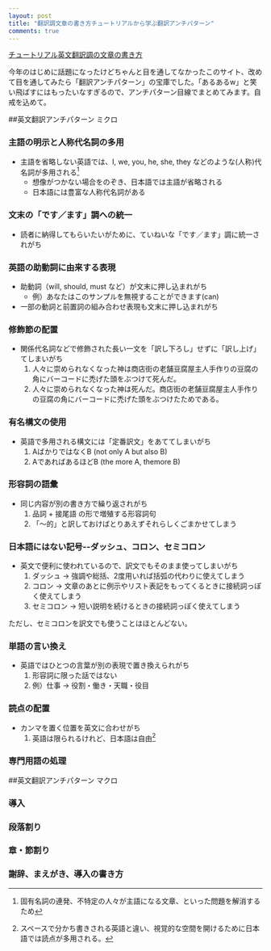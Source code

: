 ```yaml
---
layout: post
title: "翻訳調文章の書き方チュートリアルから学ぶ翻訳アンチパターン"
comments: true
---
```


[チュートリアル英文翻訳調の文章の書き方][66]

今年のはじめに話題になったけどちゃんと目を通してなかったこのサイト、改めて目を通してみたら「翻訳アンチパターン」の宝庫でした。「あるあるw」と笑い飛ばすにはもったいなすぎるので、アンチパターン目線でまとめてみます。自戒を込めて。

##英文翻訳アンチパターン ミクロ
### 主語の明示と人称代名詞の多用

- 主語を省略しない英語では、I, we, you, he, she, they などのような(人称)代名詞が多用される[^01] 
  - 想像がつかない場合をのぞき、日本語では主語が省略される
  - 日本語には豊富な人称代名詞がある

### 文末の「です／ます」調への統一

- 読者に納得してもらいたいがために、ていねいな「です／ます」調に統一されがち

### 英語の助動詞に由来する表現

- 助動詞（will, should, must など）が文末に押し込まれがち
  - 例）あなたはこのサンプルを無視することができます(can)
- 一部の動詞と前置詞の組み合わせ表現も文末に押し込まれがち

### 修飾節の配置

- 関係代名詞などで修飾された長い一文を「訳し下ろし」せずに「訳し上げ」てしまいがち
  1. 人々に崇められなくなった神は商店街の老舗豆腐屋主人手作りの豆腐の角にバーコードに禿げた頭をぶつけて死んだ。
  1. 人々に崇められなくなった神は死んだ。商店街の老舗豆腐屋主人手作りの豆腐の角にバーコードに禿げた頭をぶつけたためである。

### 有名構文の使用

- 英語で多用される構文には「定番訳文」をあててしまいがち
	1. AばかりではなくB (not only A but also B)
	1. AであればあるほどB (the more A, themore B)

### 形容詞の語彙

- 同じ内容が別の書き方で繰り返されがち
  1. 品詞 + 接尾語 の形で増殖する形容詞句
	1. 「～的」と訳しておけばとりあえずそれらしくごまかせてしまう
 
### 日本語にはない記号--ダッシュ、コロン、セミコロン

- 英文で便利に使われているので、訳文でもそのまま使ってしまいがち
  1. ダッシュ → 強調や総括、2度用いれば括弧の代わりに使えてしまう
	1. コロン → 文章のあとに例示やリスト表記をもってくるときに接続詞っぽく使えてしまう
	1. セミコロン → 短い説明を続けるときの接続詞っぽく使えてしまう

ただし、セミコロンを訳文でも使うことはほとんどない。

### 単語の言い換え

- 英語ではひとつの言葉が別の表現で置き換えられがち
  1. 形容詞に限った話ではない
	1. 例）仕事 → 役割・働き・天職・役目

### 読点の配置

- カンマを置く位置を英文に合わせがち
  1. 英語は限られるけれど、日本語は自由[^02]

### 専門用語の処理


##英文翻訳アンチパターン マクロ

### 導入

### 段落割り

### 章・節割り

### 謝辞、まえがき、導入の書き方



[66]: http://okelawebsite.appspot.com/text/elj-tutorial.html

[^01]:固有名詞の連発、不特定の人々が主語になる文章、といった問題を解消するため
[^02]:スペースで分かち書きされる英語と違い、視覚的な空間を開けるために日本語では読点が多用される。
